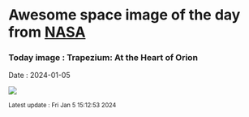 
# Awesome space image of the day from [NASA](https://api.nasa.gov/)

### Today image : Trapezium: At the Heart of Orion
Date : 2024-01-05

![](https://apod.nasa.gov/apod/image/2401/Image964_1024.jpg)

<small>Latest update : Fri Jan  5 15:12:53 2024</small>
        